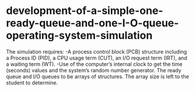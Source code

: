 # development-of-a-simple-one-ready-queue-and-one-I-O-queue-operating-system-simulation
The simulation requires: 
-A process control block (PCB) structure including a Process ID (PID), a CPU usage term (CUT), an I/O request term (IRT), and a   waiting term (WT). 
-Use of the computer’s internal clock to get the time (seconds) values and the system’s random number generator. The ready       queue and I/O queues to be arrays of structures. The array size is left to the student to determine.
